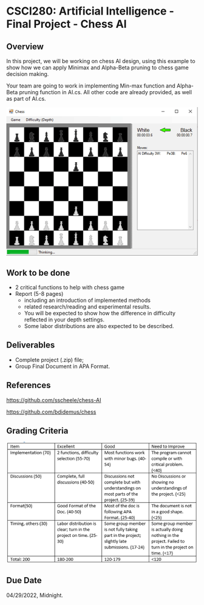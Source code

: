 # CSCI280: Artificial Intelligence - Final Project - Chess AI
## Overview
In this project, we will be working on chess AI design, using this example to show how we can apply Minimax and Alpha-Beta pruning to chess game decision making.

Your team are going to work in implementing Min-max function and Alpha-Beta pruning function in AI.cs. All other code are already provided, as well as part of AI.cs.

![preview of program](preview.png)

## Work to be done
- 2 critical functions to help with chess game
- Report (5-8 pages)
   - including an introduction of implemented methods
   - related research/reading and experimental results. 
   - You will be expected to show how the difference in difficulty reflected in your depth settings. 
   - Some labor distributions are also expected to be described.

## Deliverables
- Complete project (.zip) file;
- Group Final Document in APA Format.

## References
https://github.com/sscheele/chess-AI

https://github.com/bdidemus/chess

## Grading Criteria
![rading Criteria](gradingCriteria.png)

## Due Date
04/29/2022, Midnight.